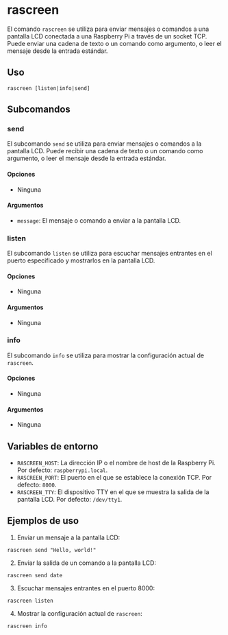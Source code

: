 # rascreen

El comando `rascreen` se utiliza para enviar mensajes o comandos a una pantalla LCD conectada a una Raspberry Pi a través de un socket TCP. Puede enviar una cadena de texto o un comando como argumento, o leer el mensaje desde la entrada estándar.

## Uso

```
rascreen [listen|info|send]
```

## Subcomandos

### send

El subcomando `send` se utiliza para enviar mensajes o comandos a la pantalla LCD. Puede recibir una cadena de texto o un comando como argumento, o leer el mensaje desde la entrada estándar.

#### Opciones

- Ninguna

#### Argumentos

- `message`: El mensaje o comando a enviar a la pantalla LCD.

### listen

El subcomando `listen` se utiliza para escuchar mensajes entrantes en el puerto especificado y mostrarlos en la pantalla LCD.

#### Opciones

- Ninguna

#### Argumentos

- Ninguna

### info

El subcomando `info` se utiliza para mostrar la configuración actual de `rascreen`.

#### Opciones

- Ninguna

#### Argumentos

- Ninguna

## Variables de entorno

- `RASCREEN_HOST`: La dirección IP o el nombre de host de la Raspberry Pi. Por defecto: `raspberrypi.local`.
- `RASCREEN_PORT`: El puerto en el que se establece la conexión TCP. Por defecto: `8000`.
- `RASCREEN_TTY`: El dispositivo TTY en el que se muestra la salida de la pantalla LCD. Por defecto: `/dev/tty1`.

## Ejemplos de uso

1. Enviar un mensaje a la pantalla LCD:

```
rascreen send "Hello, world!"
```

2. Enviar la salida de un comando a la pantalla LCD:

```
rascreen send date
```

3. Escuchar mensajes entrantes en el puerto 8000:

```
rascreen listen
```

4. Mostrar la configuración actual de `rascreen`:

```
rascreen info
```
